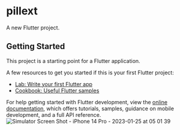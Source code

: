 # pillext

A new Flutter project.

## Getting Started

This project is a starting point for a Flutter application.

A few resources to get you started if this is your first Flutter project:

- [Lab: Write your first Flutter app](https://docs.flutter.dev/get-started/codelab)
- [Cookbook: Useful Flutter samples](https://docs.flutter.dev/cookbook)

For help getting started with Flutter development, view the
[online documentation](https://docs.flutter.dev/), which offers tutorials,
samples, guidance on mobile development, and a full API reference.
![Simulator Screen Shot - iPhone 14 Pro - 2023-01-25 at 05 01 39](https://user-images.githubusercontent.com/18899781/214729873-cd139692-0bd2-4db4-8966-648c0dd5a22c.png)




